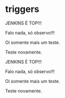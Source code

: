 # triggers

JENKINS É TOP!!!

Falo nada, só observo!!!


Oi somente mais um teste.

Teste novamente.



JENKINS É TOP!!!

Falo nada, só observo!!!


Oi somente mais um teste.

Teste novamente.
